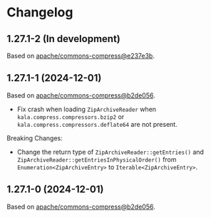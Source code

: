 # Changelog

## 1.27.1-2 (In development)

Based on [apache/commons-compress@e237e3b](https://github.com/apache/commons-compress/commit/e237e3b9ede9d1aaea61cb7fd29e199ea4d7ae71).

## 1.27.1-1 (2024-12-01)

Based on [apache/commons-compress@b2de056](https://github.com/apache/commons-compress/commit/b2de05610080da6b55a43e8562e2b733fc194ce6).

* Fix crash when loading `ZipArchiveReader` when `kala.compress.compressors.bzip2` or `kala.compress.compressors.deflate64` are not present.

Breaking Changes:

* Change the return type of `ZipArchiveReader::getEntries()` and `ZipArchiveReader::getEntriesInPhysicalOrder()` from `Enumeration<ZipArchiveEntry>` to `Iterable<ZipArchiveEntry>`.

## 1.27.1-0 (2024-12-01)

Based on [apache/commons-compress@b2de056](https://github.com/apache/commons-compress/commit/b2de05610080da6b55a43e8562e2b733fc194ce6).
